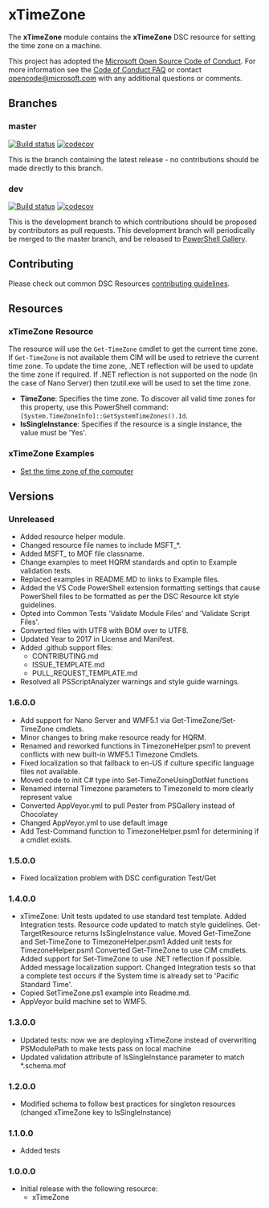 # xTimeZone

The **xTimeZone** module contains the **xTimeZone** DSC resource for setting the
time zone on a machine.

This project has adopted the [Microsoft Open Source Code of Conduct](https://opensource.microsoft.com/codeofconduct/).
For more information see the [Code of Conduct FAQ](https://opensource.microsoft.com/codeofconduct/faq/)
or contact [opencode@microsoft.com](mailto:opencode@microsoft.com) with any
additional questions or comments.

## Branches

### master

[![Build status](https://ci.appveyor.com/api/projects/status/7m4cwgkr5x4igpck/branch/master?svg=true)](https://ci.appveyor.com/project/PowerShell/xTimeZone/branch/master)
[![codecov](https://codecov.io/gh/PowerShell/xTimeZone/branch/master/graph/badge.svg)](https://codecov.io/gh/PowerShell/xTimeZone/branch/master)

This is the branch containing the latest release - no contributions should be made
directly to this branch.

### dev

[![Build status](https://ci.appveyor.com/api/projects/status/7m4cwgkr5x4igpck/branch/dev?svg=true)](https://ci.appveyor.com/project/PowerShell/xTimeZone/branch/dev)
[![codecov](https://codecov.io/gh/PowerShell/xTimeZone/branch/dev/graph/badge.svg)](https://codecov.io/gh/PowerShell/xTimeZone/branch/dev)

This is the development branch to which contributions should be proposed by contributors
as pull requests. This development branch will periodically be merged to the master
branch, and be released to [PowerShell Gallery](https://www.powershellgallery.com/).

## Contributing

Please check out common DSC Resources [contributing guidelines](https://github.com/PowerShell/DscResource.Kit/blob/master/CONTRIBUTING.md).

## Resources

### xTimeZone Resource

The resource will use the `Get-TimeZone` cmdlet to get the current
time zone. If `Get-TimeZone` is not available them CIM will be used to retrieve
the current time zone. To update the time zone, .NET reflection will be used to
update the time zone if required. If .NET reflection is not supported on the node
(in the case of Nano Server) then tzutil.exe will be used to set the time zone.

* **TimeZone**: Specifies the time zone. To discover all valid time zones for
  this property, use this PowerShell command: `[System.TimeZoneInfo]::GetSystemTimeZones().Id`.
* **IsSingleInstance**: Specifies if the resource is a single instance, the value
   must be 'Yes'.

### xTimeZone Examples

* [Set the time zone of the computer](/Examples/Resources/xTimeZone/1-SetTimeZone.ps1)

## Versions

### Unreleased

* Added resource helper module.
* Changed resource file names to include MSFT_*.
* Added MSFT_ to MOF file classname.
* Change examples to meet HQRM standards and optin to Example validation
  tests.
* Replaced examples in README.MD to links to Example files.
* Added the VS Code PowerShell extension formatting settings that cause PowerShell
  files to be formatted as per the DSC Resource kit style guidelines.
* Opted into Common Tests 'Validate Module Files' and 'Validate Script Files'.
* Converted files with UTF8 with BOM over to UTF8.
* Updated Year to 2017 in License and Manifest.
* Added .github support files:
  * CONTRIBUTING.md
  * ISSUE_TEMPLATE.md
  * PULL_REQUEST_TEMPLATE.md
* Resolved all PSScriptAnalyzer warnings and style guide warnings.

### 1.6.0.0

* Add support for Nano Server and WMF5.1 via Get-TimeZone/Set-TimeZone cmdlets.
* Minor changes to bring make resource ready for HQRM.
* Renamed and reworked functions in TimezoneHelper.psm1 to prevent conflicts with
  new built-in WMF5.1 Timezone Cmdlets.
* Fixed localization so that failback to en-US if culture specific language files
  not available.
* Moved code to init C# type into Set-TimeZoneUsingDotNet functions
* Renamed internal Timezone parameters to TimezoneId to more clearly represent value
* Converted AppVeyor.yml to pull Pester from PSGallery instead of Chocolatey
* Changed AppVeyor.yml to use default image
* Add Test-Command function to TimezoneHelper.psm1 for determining if a cmdlet exists.

### 1.5.0.0

* Fixed localization problem with DSC configuration Test/Get

### 1.4.0.0

* xTimeZone: Unit tests updated to use standard test template.
             Added Integration tests.
             Resource code updated to match style guidelines.
             Get-TargetResource returns IsSingleInstance value.
             Moved Get-TimeZone and Set-TimeZone to TimezoneHelper.psm1
             Added unit tests for TimezoneHelper.psm1
             Converted Get-TimeZone to use CIM cmdlets.
             Added support for Set-TimeZone to use .NET reflection if possible.
             Added message localization support.
             Changed Integration tests so that a complete test occurs if the
             System time is already set to 'Pacific Standard Time'.
* Copied SetTimeZone.ps1 example into Readme.md.
* AppVeyor build machine set to WMF5.

### 1.3.0.0

* Updated tests: now we are deploying xTimeZone instead of overwriting PSModulePath
  to make tests pass on local machine
* Updated validation attribute of IsSingleInstance parameter to match *.schema.mof

### 1.2.0.0

* Modified schema to follow best practices for singleton resources (changed
  xTimeZone key to IsSingleInstance)

### 1.1.0.0

* Added tests

### 1.0.0.0

* Initial release with the following resource:
  * xTimeZone
